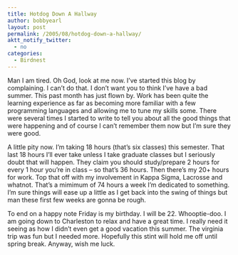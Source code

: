 ```yaml
---
title: Hotdog Down A Hallway
author: bobbyearl
layout: post
permalink: /2005/08/hotdog-down-a-hallway/
aktt_notify_twitter:
  - no
categories:
  - Birdnest
---
```

Man I am tired. Oh God, look at me now. I&#8217;ve started this blog by complaining. I can&#8217;t do that. I don&#8217;t want you to think I&#8217;ve have a bad summer. This past month has just flown by. Work has been quite the learning experience as far as becoming more familiar with a few programming languages and allowing me to tune my skills some. There were several times I started to write to tell you about all the good things that were happening and of course I can&#8217;t remember them now but I&#8217;m sure they were good. 

A little pity now. I&#8217;m taking 18 hours (that&#8217;s six classes) this semester. That last 18 hours I&#8217;ll ever take unless I take graduate classes but I seriously doubt that will happen. They claim you should study/prepare 2 hours for every 1 hour you&#8217;re in class &#8211; so that&#8217;s 36 hours. Then there&#8217;s my 20+ hours for work. Top that off with my involvement in Kappa Sigma, Lacrosse and whatnot. That&#8217;s a mimimum of 74 hours a week I&#8217;m dedicated to something. I&#8217;m sure things will ease up a little as I get back into the swing of things but man these first few weeks are gonna be rough. 

To end on a happy note Friday is my birthday. I will be 22. Whooptie-doo. I am going down to Charleston to relax and have a great time. I really need it seeing as how I didn&#8217;t even get a good vacation this summer. The virginia trip was fun but I needed more. Hopefully this stint will hold me off until spring break. Anyway, wish me luck.